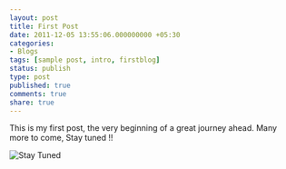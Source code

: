 ```yaml
---
layout: post
title: First Post
date: 2011-12-05 13:55:06.000000000 +05:30
categories:
- Blogs
tags: [sample post, intro, firstblog]
status: publish
type: post
published: true 
comments: true
share: true
---
```

<p>This is my first post, the very beginning of a great journey ahead. Many more to come, Stay tuned !!</p>
<p><img src="{{ site.url }}/images/{{ site.stay_tuned }}" alt="Stay Tuned"/></a></p>

